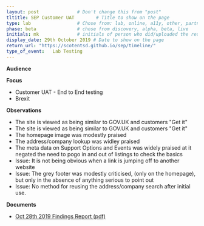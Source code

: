 ```yaml
---
layout: post              # Don't change this from "post"
tltitle: SEP Customer UAT        # Title to show on the page
type: lab                 # Chose from: lab, online, a11y, other, partner
phase: beta               # chose from discovery, alpha, beta, live
initials: mk              # initials of person who did/uploaded the research
display_date: 29th October 2019 # Date to show on the page
return_url: "https://scotentsd.github.io/sep/timeline/"         
type_of_event:   Lab Testing
---
```


**Audience**


**Focus**
- Customer UAT - End to End testing
- Brexit

**Observations**
- The site is viewed as being similar to GOV.UK and customers "Get it"
- The site is viewed as being similar to GOV.UK and customers "Get it"
- The homepage image was modestly praised
- The address/company lookup was widley praised
- The meta data on Support Options and Events was widely praised at it negated the need to pogo in and out of listings to check the basics
- Issue: It is not being obvious when a link is jumping off to another website
- Issue: The grey footer was modestly criticised, (only on the homepage), but only in the absence of anything serious to point out
- Issue: No method for reusing the address/company search after initial use.

**Documents**
- [Oct 28th 2019 Findings Report (pdf)](../files/SEP_2019_Oct_29_CustomerUAT.pdf)
